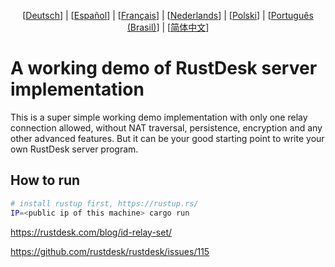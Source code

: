 <p align="center">
  [<a href="README-DE.md">Deutsch</a>] | [<a href="README-ES.md">Español</a>] | [<a href="README-FR.md">Français</a>] | [<a href="README-NL.md">Nederlands</a>] | [<a href="README-PL.md">Polski</a>] | [<a href="README-PTBR.md">Português (Brasil)</a>] | [<a href="README-ZH.md">简体中文</a>] <br>
</p>

# A working demo of RustDesk server implementation
This is a super simple working demo implementation with only one relay connection allowed, without NAT traversal, persistence, encryption and any other advanced features. But it can be your good starting point to write your own RustDesk server program. 

## How to run
```bash
# install rustup first, https://rustup.rs/
IP=<public ip of this machine> cargo run
```

https://rustdesk.com/blog/id-relay-set/

https://github.com/rustdesk/rustdesk/issues/115
